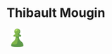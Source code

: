 # Thibault Mougin  

[<img align="left" alt="chess.com" width="28px" src ="./img/chesscom_pawn.png" style="padding-left:10px;" />](https://www.chess.com/member/nanobruh) 

